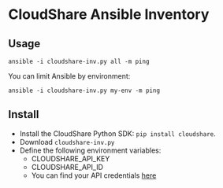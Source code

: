 # CloudShare Ansible Inventory

## Usage

`ansible -i cloudshare-inv.py all -m ping`

You can limit Ansible by environment:

`ansible -i cloudshare-inv.py my-env -m ping`

## Install

- Install the CloudShare Python SDK: `pip install cloudshare`.
- Download `cloudshare-inv.py`
- Define the following environment variables:
    - CLOUDSHARE_API_KEY
    - CLOUDSHARE_API_ID
    - You can find your API credentials [here](https://use.cloudshare.com/Ent/Vendor/UserDetails.aspx)


